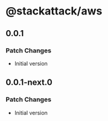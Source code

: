 # @stackattack/aws

## 0.0.1

### Patch Changes

- Initial version

## 0.0.1-next.0

### Patch Changes

- Initial version
